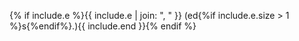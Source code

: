 {% if include.e %}{{ include.e | join: ", " }} (ed{%if include.e.size > 1 %}s{%endif%}.){{ include.end }}{% endif %}
